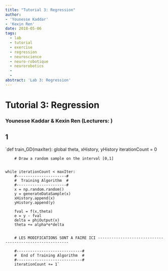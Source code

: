 ```yaml
---
title: "Tutorial 3: Regression"
author:
- 'Younesse Kaddar'
- 'Kexin Ren'
date: 2018-05-06
tags:
  - lab
  - tutorial
  - exercise
  - regression
  - neuroscience
  - neuro-robotique
  - neurorobotics
  - 
  - 
abstract: 'Lab 3: Regression'
---
```


# Tutorial 3: Regression

### Younesse Kaddar & Kexin Ren (**Lecturers**: )


## 1

`def train_GD(maxIter):
	global theta, xHistory, yHistory
	iterationCount = 0

		# Draw a random sample on the interval [0,1]
		
	
	while iterationCount < maxIter:			
		#----------------------#
		#  Training Algorithm  #
		#----------------------#
		x = np.random.random() 
		y = generateDataSample(x)
		xHistory.append(x)
		yHistory.append(y)
		
		fval = f(x,theta)
		e = y - fval
		delta = phiOutput(x)
		theta += alpha*e*delta
		
		
		# LES MODIFICATIONS SONT A FAIRE ICI ---------------------------------------------------------
		
		#-----------------------------#
		#  End of Training Algorithm  #
		#-----------------------------#
		iterationCount += 1`
